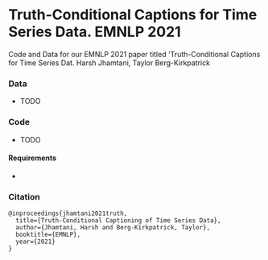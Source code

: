 
# Truth-Conditional Captions for Time Series Data. EMNLP 2021


Code and Data for our EMNLP 2021  paper titled 'Truth-Conditional Captions for Time Series Dat. Harsh Jhamtani, Taylor Berg-Kirkpatrick


### Data
- TODO

### Code
- TODO


#### Requirements
- 




### Citation

```
@inproceedings{jhamtani2021truth,
  title={Truth-Conditional Captioning of Time Series Data},
  author={Jhamtani, Harsh and Berg-Kirkpatrick, Taylor},
  booktitle={EMNLP},
  year={2021}
}
```
